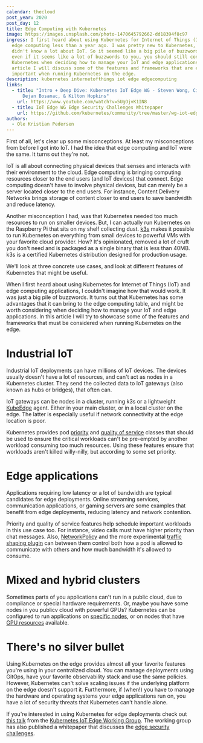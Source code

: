 ```yaml
---
calendar: thecloud
post_year: 2020
post_day: 12
title: Edge Computing with Kubernetes
image: https://images.unsplash.com/photo-1470645792662-dd18394f8c97
ingress: I first heard about using Kubernetes for Internet of Things (IoT) and
  edge computing less than a year ago. I was pretty new to Kubernetes, and
  didn't know a lot about IoT. So it seemed like a big pile of buzzwords. And
  even if it seems like a lot of buzzwords to you, you should still consider
  Kubernetes when deciding how to manage your IoT and edge applications. In this
  article I will discuss some of the features and frameworks that are especially
  important when running Kubernetes on the edge.
description: kubernetes internetofthings iot edge edgecomputing
links:
  - title: "Intro + Deep Dive: Kubernetes IoT Edge WG - Steven Wong, Cindy Xing,
      Dejan Bosanac, & Kilton Hopkins"
    url: https://www.youtube.com/watch?v=5UgOjvK1IN8
  - title: IoT Edge WG Edge Security Challenges Whitepaper
    url: https://github.com/kubernetes/community/tree/master/wg-iot-edge/whitepapers/edge-security-challenges
authors:
  - Ole Kristian Pedersen
---
```

First of all, let's clear up some misconceptions. At least my misconceptions from before I got into IoT. I had the idea that edge computing and IoT were the same. It turns out they're not.

IoT is all about connecting physical devices that senses and interacts with their environment to the cloud. Edge computing is bringing computing resources closer to the end users (and IoT devices) that connect. Edge computing doesn't have to involve physical devices, but can merely be a server located closer to the end users. For instance, Content Delivery Networks brings storage of content closer to end users to save bandwidth and reduce latency.

Another misconception I had, was that Kubernetes needed too much resources to run on smaller devices. But, I can actually run Kubernetes on the Raspberry Pi that sits on my shelf collecting dust. [k3s](https://k3s.io/) makes it possible to run Kubernetes on everything from small devices to powerful VMs with your favorite cloud provider. How? It's opinionated, removed a lot of cruft you don't need and is packaged as a single binary that is less than 40MB. k3s is a certified Kubernetes distribution designed for production usage.

We'll look at three concrete use cases, and look at different features of Kubernetes that might be useful.

When I first heard about using Kubernetes for Internet of Things (IoT) and edge computing applications, I couldn't imagine how that would work. It was just a big pile of buzzwords. It turns out that Kubernetes has some advantages that it can bring to the edge computing table, and might be worth considering when deciding how to manage your IoT and edge applications. In this article I will try to showcase some of the features and frameworks that must be considered when running Kubernetes on the edge.

# Industrial IoT

Industrial IoT deployments can have millions of IoT devices. The devices usually doesn't have a lot of resources, and can't act as nodes in a Kubernetes cluster. They send the collected data to IoT gateways (also known as hubs or bridges), that often can.

IoT gateways can be nodes in a cluster, running k3s or a lightweight [KubeEdge](https://kubeedge.io/) agent. Either in your main cluster, or in a local cluster on the edge. The latter is especially useful if network connectivity at the edge location is poor.

Kubernetes provides pod [priority](https://kubernetes.io/docs/concepts/configuration/pod-priority-preemption/) and [quality of service](https://kubernetes.io/docs/tasks/configure-pod-container/quality-service-pod/) classes that should be used to ensure the critical workloads can't be pre-empted by another workload consuming too much resources. Using these features ensure that workloads aren't killed willy-nilly, but according to some set priority.

# Edge applications

Applications requiring low latency or a lot of bandwidth are typical candidates for edge deployments. Online streaming services, communication applications, or gaming servers are some examples that benefit from edge deployments, reducing latency and network contention.

Priority and quality of service features help schedule important workloads in this use case too. For instance, video calls must have higher priority than chat messages. Also, [NetworkPolicy](https://kubernetes.io/docs/concepts/services-networking/network-policies/) and the more experimental [traffic shaping plugin](https://kubernetes.io/docs/concepts/extend-kubernetes/compute-storage-net/network-plugins/#support-traffic-shaping) can between them control both how a pod is allowed to communicate with others and how much bandwidth it's allowed to consume.

# Mixed and hybrid clusters

Sometimes parts of you applications can't run in a public cloud, due to compliance or special hardware requirements. Or, maybe you have some nodes in you publicv cloud with powerful GPUs? Kubernetes can be configured to run applications on [specific nodes](https://kubernetes.io/docs/concepts/scheduling-eviction/assign-pod-node/), or on nodes that have [GPU resources](https://kubernetes.io/docs/concepts/scheduling-eviction/assign-pod-node/) available.

# There's no silver bullet

Using Kubernetes on the edge provides almost all your favorite features you're using in your centralized cloud. You can manage deployments using GitOps, have your favorite observability stack and use the same policies. However, Kubernetes can't solve scaling issues if the underlying platform on the edge doesn't support it. Furthermore, if (when!) you have to manage the hardware and operating systems your edge applications run on, you have a lot of security threats that Kubernetes can't handle alone.

If you're interested in using Kubernetes for edge deployments check out [this talk](https://www.youtube.com/watch?v=5UgOjvK1IN8) from the [Kubernetes IoT Edge Working Group](https://github.com/kubernetes/community/tree/master/wg-iot-edge). The working group has also published a whitepaper that discusses the [edge security challenges](https://github.com/kubernetes/community/tree/master/wg-iot-edge/whitepapers/edge-security-challenges).